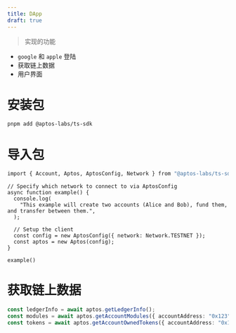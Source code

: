 ```yaml
---
title: DApp
draft: true
---
```


> 实现的功能

- `google` 和 `apple` 登陆
- 获取链上数据
- 用户界面
# 安装包

```bash
pnpm add @aptos-labs/ts-sdk
```

# 导入包
```bash
import { Account, Aptos, AptosConfig, Network } from "@aptos-labs/ts-sdk";
 ```


```
// Specify which network to connect to via AptosConfig
async function example() {
  console.log(
    "This example will create two accounts (Alice and Bob), fund them, and transfer between them.",
  );
 
  // Setup the client
  const config = new AptosConfig({ network: Network.TESTNET });
  const aptos = new Aptos(config);
}
 
example()
```


# 获取链上数据

```ts
const ledgerInfo = await aptos.getLedgerInfo();
const modules = await aptos.getAccountModules({ accountAddress: "0x123" });
const tokens = await aptos.getAccountOwnedTokens({ accountAddress: "0x123" });
```